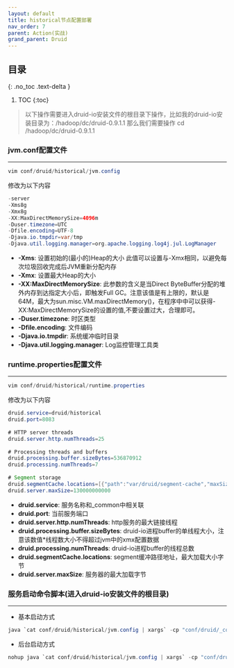 ```yaml
---
layout: default
title: historical节点配置部署
nav_order: 7
parent: Action(实战)
grand_parent: Druid
---
```


## 目录
{: .no_toc .text-delta }

1. TOC
{:toc}

> 以下操作需要进入druid-io安装文件的根目录下操作，比如我的druid-io安装目录为：/hadoop/dc/druid-0.9.1.1 那么我们需要操作 cd /hadoop/dc/druid-0.9.1.1

### jvm.conf配置文件

---

```java
vim conf/druid/historical/jvm.config
```

修改为以下内容

```java
-server
-Xms8g
-Xmx8g
-XX:MaxDirectMemorySize=4096m
-Duser.timezone=UTC
-Dfile.encoding=UTF-8
-Djava.io.tmpdir=var/tmp
-Djava.util.logging.manager=org.apache.logging.log4j.jul.LogManager
```

- **-Xms**: 设置初始的(最小的)Heap的大小 此值可以设置与-Xmx相同，以避免每次垃圾回收完成后JVM重新分配内存
- **-Xmx**: 设置最大Heap的大小
- **-XX:MaxDirectMemorySize**: 此参数的含义是当Direct ByteBuffer分配的堆外内存到达指定大小后，即触发Full GC。注意该值是有上限的，默认是64M，最大为sun.misc.VM.maxDirectMemory()，在程序中中可以获得-XX:MaxDirectMemorySize的设置的值,不要设置过大，合理即可。
- **-Duser.timezone**: 时区类型
- **-Dfile.encoding**: 文件编码
- **-Djava.io.tmpdir**: 系统缓冲临时目录
- **-Djava.util.logging.manager**: Log监控管理工具类

### runtime.properties配置文件

---

```java
vim conf/druid/historical/runtime.properties
```

修改为以下内容

```java
druid.service=druid/historical
druid.port=8083
 
# HTTP server threads
druid.server.http.numThreads=25
 
# Processing threads and buffers
druid.processing.buffer.sizeBytes=536870912
druid.processing.numThreads=7
 
# Segment storage
druid.segmentCache.locations=[{"path":"var/druid/segment-cache","maxSize"\:130000000000}]
druid.server.maxSize=130000000000
```

- **druid.service**: 服务名称和_common中相关联
- **druid.port**: 当前服务端口
- **druid.server.http.numThreads**: http服务的最大链接线程
- **druid.processing.buffer.sizeBytes**: druid-io进程buffer的单线程大小，注意该数值*线程数大小不得超过jvm中的xmx配置数据
- **druid.processing.numThreads**: druid-io进程buffer的线程总数
- **druid.segmentCache.locations**: segment缓冲路径地址，最大加载大小字节
- **druid.server.maxSize**: 服务器的最大加载字节

### 服务启动命令脚本(进入druid-io安装文件的根目录)

---

- 基本启动方式

```java
java `cat conf/druid/historical/jvm.config | xargs` -cp "conf/druid/_common:conf/druid/historical:lib/*" io.druid.cli.Main server historical
```

- 后台启动方式

```java
nohup java `cat conf/druid/historical/jvm.config | xargs` -cp "conf/druid/_common:conf/druid/historical:lib/*" io.druid.cli.Main server historical >historical.log 2>&1 &
```